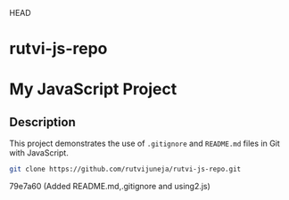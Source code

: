  HEAD
# rutvi-js-repo

# My JavaScript Project

## Description
This project demonstrates the use of `.gitignore` and `README.md` files in Git with JavaScript.


```bash
git clone https://github.com/rutvijuneja/rutvi-js-repo.git
```
 79e7a60 (Added README.md,.gitignore and using2.js)
